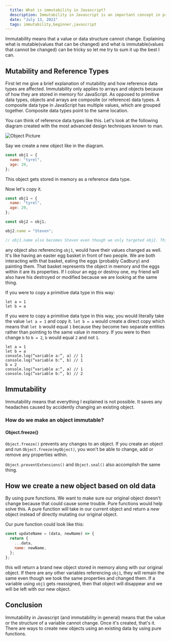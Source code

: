 ```yaml
---
  title: What is immutability in Javascript?
  description: Immutability in Javascript is an important concept in programming. Let's talk about the basics.
  date: "July 13, 2021"
  tags: immutability,beginner,javascript
---
```


Immutability means that a value or data structure cannot change. Explaining what is mutable(values that can be changed) and what is immutable(values that cannot be changed) can be tricky so let me try to sum it up the best I can.

## Mutability and Reference Types

First let me give a brief explanation of mutability and how reference data types are affected. Immutability only applies to arrays and objects because of how they are stored in memory for JavaScript. As opposed to primitive data types, objects and arrays are composite (or reference) data types. A composite data type in JavaScript has multiple values, which are grouped together. Composite data types point to the same location.

You can think of reference data types like this. Let's look at the following diagram created with the most advanced design techniques known to man.

![Object Picture](/images/objref.jpeg)

Say we create a new object like in the diagram.

```js
const obj1 = {
  name: "tyrel",
  age: 29,
};
```

This object gets stored in memory as a reference data type.

Now let's copy it.

```js
const obj1 = {
  name: "tyrel",
  age: 29,
};

const obj2 = obj1;

obj2.name = "Steven";

// obj1.name also becomes Steven even though we only targeted obj2. This is because they reference the same object in memory.
```

any object also referencing `obj1`, would have their values changed as well. It's like having an easter egg basket in front of two people. We are both interacting with that basket, eating the eggs (probably Cadbury) and painting them. That basket represents the object in memory and the eggs within it are its properties. If I colour an egg or destroy one, my friend will also have his destroyed or modified because we are looking at the same thing.

If you were to copy a primitive data type in this way:

```
let a = 1
let b = a
```

If you were to copy a primitive data type in this way, you would literally take the value `let a = 1` and copy it. `let b = a` would create a direct copy which means that `let b` would equal `1` because they become two separate entities rather than pointing to the same value in memory. If you were to then change `b` to `b = 2`, `b` would equal `2` and not `1`.

```
let a = 1
let b = a
console.log(“variable a:“, a) // 1
console.log(“variable b:“, b) // 1
b = 2
console.log(“variable a:“, a) // 1
console.log(“variable b:“, b) // 2
```

## Immutability

Immutability means that everything I explained is not possible. It saves any headaches caused by accidently changing an existing object.

### How do we make an object immutable?

#### Object.freeze()

`Object.freeze()` prevents any changes to an object. If you create an object and run `Object.freeze(myObject)`, you won't be able to change, add or remove any properties within.

`Object.preventExtensions()` and `Object.seal()` also accomplish the same thing.

## How we create a new object based on old data

By using pure functions. We want to make sure our original object doesn't change because that could cause some trouble. Pure functions would help solve this. A pure function will take in our current object and return a _new_ object instead of directly mutating our original object.

Our pure function could look like this:

```js
const updateName = (data, newName) => {
  return {
    ...data,
    name: newName,
  };
};
```

this will return a brand new object stored in memory along with our original object. If there are any other variables referencing `obj1`, they will remain the same even though we took the same properties and changed them. If a variable using `obj1` gets reassigned, then that object will disappear and we will be left with our new object.

## Conclusion

Immutability in Javascript (and immutability in general) means that the value or the structure of a variable cannot change. Once it's created, that's it. There are ways to create new objects using an existing data by using pure functions.
